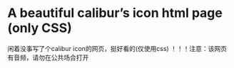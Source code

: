 # A beautiful calibur’s icon html page (only CSS)
闲着没事写了个calibur icon的网页，挺好看的(仅使用css)
！！！注意：该网页有音频，请勿在公共场合打开
